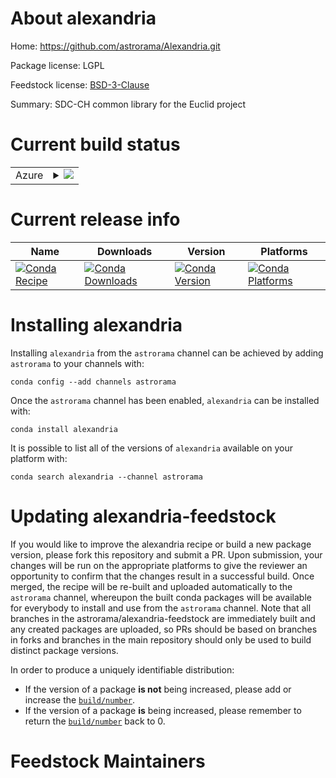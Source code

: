 About alexandria
================

Home: https://github.com/astrorama/Alexandria.git

Package license: LGPL

Feedstock license: [BSD-3-Clause](https://github.com/astrorama/alexandria-feedstock/blob/master/LICENSE.txt)

Summary: SDC-CH common library for the Euclid project

Current build status
====================


<table>
    
  <tr>
    <td>Azure</td>
    <td>
      <details>
        <summary>
          <a href="https://dev.azure.com/astrorama/feedstock-builds/_build/latest?definitionId=2&branchName=master">
            <img src="https://dev.azure.com/astrorama/feedstock-builds/_apis/build/status/alexandria-feedstock?branchName=master">
          </a>
        </summary>
        <table>
          <thead><tr><th>Variant</th><th>Status</th></tr></thead>
          <tbody><tr>
              <td>linux_64_python3.7.____cpython</td>
              <td>
                <a href="https://dev.azure.com/astrorama/feedstock-builds/_build/latest?definitionId=2&branchName=master">
                  <img src="https://dev.azure.com/astrorama/feedstock-builds/_apis/build/status/alexandria-feedstock?branchName=master&jobName=linux&configuration=linux_64_python3.7.____cpython" alt="variant">
                </a>
              </td>
            </tr><tr>
              <td>linux_64_python3.8.____cpython</td>
              <td>
                <a href="https://dev.azure.com/astrorama/feedstock-builds/_build/latest?definitionId=2&branchName=master">
                  <img src="https://dev.azure.com/astrorama/feedstock-builds/_apis/build/status/alexandria-feedstock?branchName=master&jobName=linux&configuration=linux_64_python3.8.____cpython" alt="variant">
                </a>
              </td>
            </tr><tr>
              <td>osx_64_python3.7.____cpython</td>
              <td>
                <a href="https://dev.azure.com/astrorama/feedstock-builds/_build/latest?definitionId=2&branchName=master">
                  <img src="https://dev.azure.com/astrorama/feedstock-builds/_apis/build/status/alexandria-feedstock?branchName=master&jobName=osx&configuration=osx_64_python3.7.____cpython" alt="variant">
                </a>
              </td>
            </tr><tr>
              <td>osx_64_python3.8.____cpython</td>
              <td>
                <a href="https://dev.azure.com/astrorama/feedstock-builds/_build/latest?definitionId=2&branchName=master">
                  <img src="https://dev.azure.com/astrorama/feedstock-builds/_apis/build/status/alexandria-feedstock?branchName=master&jobName=osx&configuration=osx_64_python3.8.____cpython" alt="variant">
                </a>
              </td>
            </tr><tr>
              <td>osx_arm64</td>
              <td>
                <a href="https://dev.azure.com/astrorama/feedstock-builds/_build/latest?definitionId=2&branchName=master">
                  <img src="https://dev.azure.com/astrorama/feedstock-builds/_apis/build/status/alexandria-feedstock?branchName=master&jobName=osx&configuration=osx_arm64_" alt="variant">
                </a>
              </td>
            </tr>
          </tbody>
        </table>
      </details>
    </td>
  </tr>
</table>

Current release info
====================

| Name | Downloads | Version | Platforms |
| --- | --- | --- | --- |
| [![Conda Recipe](https://img.shields.io/badge/recipe-alexandria-green.svg)](https://anaconda.org/astrorama/alexandria) | [![Conda Downloads](https://img.shields.io/conda/dn/astrorama/alexandria.svg)](https://anaconda.org/astrorama/alexandria) | [![Conda Version](https://img.shields.io/conda/vn/astrorama/alexandria.svg)](https://anaconda.org/astrorama/alexandria) | [![Conda Platforms](https://img.shields.io/conda/pn/astrorama/alexandria.svg)](https://anaconda.org/astrorama/alexandria) |

Installing alexandria
=====================

Installing `alexandria` from the `astrorama` channel can be achieved by adding `astrorama` to your channels with:

```
conda config --add channels astrorama
```

Once the `astrorama` channel has been enabled, `alexandria` can be installed with:

```
conda install alexandria
```

It is possible to list all of the versions of `alexandria` available on your platform with:

```
conda search alexandria --channel astrorama
```




Updating alexandria-feedstock
=============================

If you would like to improve the alexandria recipe or build a new
package version, please fork this repository and submit a PR. Upon submission,
your changes will be run on the appropriate platforms to give the reviewer an
opportunity to confirm that the changes result in a successful build. Once
merged, the recipe will be re-built and uploaded automatically to the
`astrorama` channel, whereupon the built conda packages will be available for
everybody to install and use from the `astrorama` channel.
Note that all branches in the astrorama/alexandria-feedstock are
immediately built and any created packages are uploaded, so PRs should be based
on branches in forks and branches in the main repository should only be used to
build distinct package versions.

In order to produce a uniquely identifiable distribution:
 * If the version of a package **is not** being increased, please add or increase
   the [``build/number``](https://conda.io/docs/user-guide/tasks/build-packages/define-metadata.html#build-number-and-string).
 * If the version of a package **is** being increased, please remember to return
   the [``build/number``](https://conda.io/docs/user-guide/tasks/build-packages/define-metadata.html#build-number-and-string)
   back to 0.

Feedstock Maintainers
=====================


